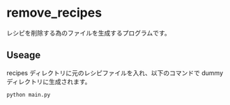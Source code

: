 # remove_recipes
レシピを削除する為のファイルを生成するプログラムです。

## Useage
recipes ディレクトリに元のレシピファイルを入れ、以下のコマンドで dummy ディレクトリに生成されます。
```
python main.py
```

